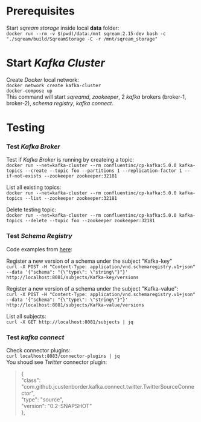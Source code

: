 # Prerequisites
Start _sqream storage_ inside local **data** folder:  
`docker run --rm -v $(pwd)/data:/mnt sqream:2.15-dev bash -c "./sqream/build/SqreamStorage -C -r /mnt/sqream_storage"`    

# Start _Kafka Cluster_
Create _Docker_ local network:   
`docker network create kafka-cluster`  
`docker-compose up`  
This command will start _sqreamd_, _zookeeper_, 2 _kafka_ brokers (broker-1, broker-2), _schema registry_, _kafka connect_.  

# Testing
### Test _Kafka Broker_
Test if _Kafka Broker_ is running by createing a topic:  
`docker run --net=kafka-cluster --rm confluentinc/cp-kafka:5.0.0 kafka-topics --create --topic foo --partitions 1 --replication-factor 1 --if-not-exists --zookeeper zookeeper:32181`

List all existing topics:  
`docker run --net=kafka-cluster --rm confluentinc/cp-kafka:5.0.0 kafka-topics --list --zookeeper zookeeper:32181`  

Delete testing topic:  
`docker run --net=kafka-cluster --rm confluentinc/cp-kafka:5.0.0 kafka-topics --delete --topic foo --zookeeper zookeeper:32181`  


### Test _Schema Registry_
Code examples from [here](https://github.com/confluentinc/schema-registry#quickstart):  

Register a new version of a schema under the subject "Kafka-key"  
`curl -X POST -H "Content-Type: application/vnd.schemaregistry.v1+json" --data '{"schema": "{\"type\": \"string\"}"}' http://localhost:8081/subjects/Kafka-key/versions`  

Register a new version of a schema under the subject "Kafka-value":  
`curl -X POST -H "Content-Type: application/vnd.schemaregistry.v1+json" --data '{"schema": "{\"type\": \"string\"}"}' http://localhost:8081/subjects/Kafka-value/versions`  
     
List all subjects:  
`curl -X GET http://localhost:8081/subjects | jq`  


### Test _kafka connect_
Check connector plugins:  
`curl localhost:8083/connector-plugins | jq`  
You shoud see _Twitter_ connector plugin:  
> {  
    "class": "com.github.jcustenborder.kafka.connect.twitter.TwitterSourceConnector",  
    "type": "source",  
    "version": "0.2-SNAPSHOT"  
  },  
  
